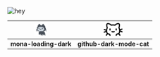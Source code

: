 ![hey](https://user-images.githubusercontent.com/58103738/120887796-686b2600-c5e4-11eb-833a-8206d3ffa6c8.png)

|<a><img height="30" alt="pfp" src="https://raw.githubusercontent.com/hexa-one/hexa-one/main/badges/src/mona-loading/mona-loading-dark.gif" /></a>|<a><img height="30" alt="pfp" src="https://raw.githubusercontent.com/hexa-one/hexa-one/main/badges/src/github-darkmode-cat/github-darkmode-cat-single.svg" /></a>|
|-|-|
|**mona-loading-dark**|**github-dark-mode-cat**|
